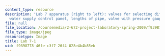 ```yaml
---
content_type: resource
description: 'Lab 7 apparatus (right to left): valves for selecting different pipes,
  water supply control panel, lengths of pipe, valve with pressure gauge port.'
file: null
file_location: /coursemedia/2-672-project-laboratory-spring-2009/f939877846fec3f726f4028e4b4b85eb_lab7-1.jpg
file_type: image/jpeg
resourcetype: Image
title: Lab 7-1
uid: f9398778-46fe-c3f7-26f4-028e4b4b85eb
---
```

